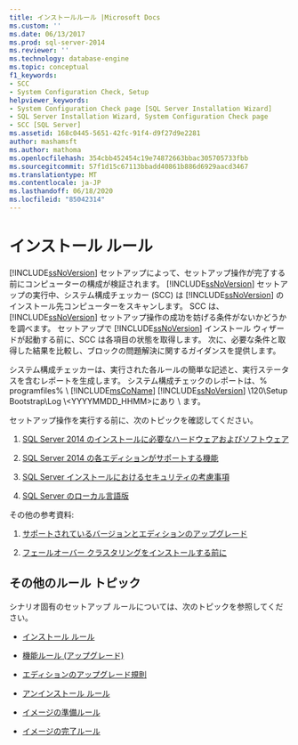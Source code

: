 ```yaml
---
title: インストールルール |Microsoft Docs
ms.custom: ''
ms.date: 06/13/2017
ms.prod: sql-server-2014
ms.reviewer: ''
ms.technology: database-engine
ms.topic: conceptual
f1_keywords:
- SCC
- System Configuration Check, Setup
helpviewer_keywords:
- System Configuration Check page [SQL Server Installation Wizard]
- SQL Server Installation Wizard, System Configuration Check page
- SCC [SQL Server]
ms.assetid: 168c0445-5651-42fc-91f4-d9f27d9e2281
author: mashamsft
ms.author: mathoma
ms.openlocfilehash: 354cbb452454c19e74872663bbac305705733fbb
ms.sourcegitcommit: 57f1d15c67113bbadd40861b886d6929aacd3467
ms.translationtype: MT
ms.contentlocale: ja-JP
ms.lasthandoff: 06/18/2020
ms.locfileid: "85042314"
---
```

# <a name="install-rules"></a>インストール ルール
  [!INCLUDE[ssNoVersion](../../includes/ssnoversion-md.md)] セットアップによって、セットアップ操作が完了する前にコンピューターの構成が検証されます。 [!INCLUDE[ssNoVersion](../../includes/ssnoversion-md.md)] セットアップの実行中、システム構成チェッカー (SCC) は [!INCLUDE[ssNoVersion](../../includes/ssnoversion-md.md)] のインストール先コンピューターをスキャンします。 SCC は、 [!INCLUDE[ssNoVersion](../../includes/ssnoversion-md.md)] セットアップ操作の成功を妨げる条件がないかどうかを調べます。 セットアップで [!INCLUDE[ssNoVersion](../../includes/ssnoversion-md.md)] インストール ウィザードが起動する前に、SCC は各項目の状態を取得します。 次に、必要な条件と取得した結果を比較し、ブロックの問題解決に関するガイダンスを提供します。  
  
 システム構成チェッカーは、実行された各ルールの簡単な記述と、実行ステータスを含むレポートを生成します。 システム構成チェックのレポートは、% programfiles% \\ [!INCLUDE[msCoName](../../includes/msconame-md.md)] [!INCLUDE[ssNoVersion](../../includes/ssnoversion-md.md)] \120\Setup Bootstrap\Log \\<YYYYMMDD_HHMM>にあり \\ ます。  
  
 セットアップ操作を実行する前に、次のトピックを確認してください。  
  
1.  [SQL Server 2014 のインストールに必要なハードウェアおよびソフトウェア](hardware-and-software-requirements-for-installing-sql-server.md)  
  
2.  [SQL Server 2014 の各エディションがサポートする機能](../../../2014/getting-started/features-supported-by-the-editions-of-sql-server-2014.md)  
  
3.  [SQL Server インストールにおけるセキュリティの考慮事項](../../../2014/sql-server/install/security-considerations-for-a-sql-server-installation.md)  
  
4.  [SQL Server のローカル言語版](../../../2014/sql-server/install/local-language-versions-in-sql-server.md)  
  
 その他の参考資料:  
  
1.  [サポートされているバージョンとエディションのアップグレード](../../database-engine/install-windows/supported-version-and-edition-upgrades.md)  
  
2.  [フェールオーバー クラスタリングをインストールする前に](../failover-clusters/install/before-installing-failover-clustering.md)  
  
## <a name="additional-rule-topics"></a>その他のルール トピック  
 シナリオ固有のセットアップ ルールについては、次のトピックを参照してください。  
  
-   [インストール ルール](../../../2014/sql-server/install/installation-rules.md)  
  
-   [機能ルール &#40;アップグレード&#41;](../../../2014/sql-server/install/feature-rules-upgrade.md)  
  
-   [エディションのアップグレード規則](../../../2014/sql-server/install/edition-upgrade-rules.md)  
  
-   [アンインストール ルール](../../../2014/sql-server/install/uninstallation-rules.md)  
  
-   [イメージの準備ルール](../../../2014/sql-server/install/prepare-image-rules.md)  
  
-   [イメージの完了ルール](../../../2014/sql-server/install/complete-image-rules.md)  
  
  
